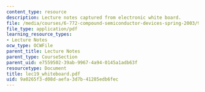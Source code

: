 ```yaml
---
content_type: resource
description: Lecture notes captured from electronic white board.
file: /media/courses/6-772-compound-semiconductor-devices-spring-2003/9a0265f3d08daefa3d7b41285edb6fec_lec19_whiteboard.pdf
file_type: application/pdf
learning_resource_types:
- Lecture Notes
ocw_type: OCWFile
parent_title: Lecture Notes
parent_type: CourseSection
parent_uid: e7559502-39ab-9967-4a94-0145a1adb63f
resourcetype: Document
title: lec19_whiteboard.pdf
uid: 9a0265f3-d08d-aefa-3d7b-41285edb6fec
---
```

